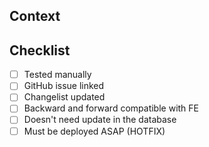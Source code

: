 ## Context <!-- ie. explanations, background, documentation -->

<!-- Example:
After the last update it became apparent that we did fetch the new results, but didn't actually store them properly. This caused a glitch in the UI whenever the user would refresh the page.
-->

## Checklist

- [ ] Tested manually <!-- you can strikethrough this option in case you haven't tested manually -->
- [ ] GitHub issue linked <!-- Use the "Development" field of the Issue, or add a link if it's outside this Repo -->
- [ ] Changelist updated
- [ ] Backward and forward compatible with FE <!-- If not, please describe in detail and include other PR links -->
- [ ] Doesn't need update in the database <!-- If it does, please describe how to deploy it without downtime -->
- [ ] Must be deployed ASAP (HOTFIX)
